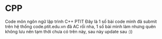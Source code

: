 # CPP
Code môn ngôn ngữ lập trình C++ PTIT
Đây là 1 số bài code mình đã submit trên hệ thống code.ptit.edu.vn đã AC rồi nha, 1 số bài mình làm nhưng quên không lưu nên tạm thời chưa có trên này, sau này update sau :))
